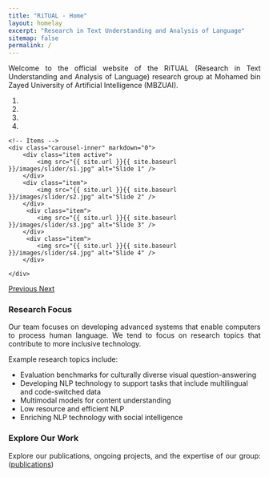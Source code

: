 ```yaml
---
title: "RiTUAL - Home"
layout: homelay
excerpt: "Research in Text Understanding and Analysis of Language"
sitemap: false
permalink: /
---
```


<div style="text-align: justify;">
Welcome to the official website of the RiTUAL (Research in Text Understanding and Analysis of Language) research group at Mohamed bin Zayed University of Artificial Intelligence (MBZUAI). 
</div>

<style>
#carousel img {
    width: 100%;
    height: 350px; /* Set the desired height */
    object-fit: cover; /* This will ensure the images cover the entire area while maintaining aspect ratio */
}
</style>

<div markdown="0" id="carousel" class="carousel slide" data-ride="carousel" data-interval="4000" data-pause="hover" >
    <!-- Menu -->
    <ol class="carousel-indicators">
        <li data-target="#carousel" data-slide-to="0" class="active"></li>
        <li data-target="#carousel" data-slide-to="1"></li>
        <li data-target="#carousel" data-slide-to="2"></li>
        <li data-target="#carousel" data-slide-to="3"></li>
        <!-- <li data-target="#carousel" data-slide-to="4"></li> -->
    </ol>

    <!-- Items -->
    <div class="carousel-inner" markdown="0">
        <div class="item active">
            <img src="{{ site.url }}{{ site.baseurl }}/images/slider/s1.jpg" alt="Slide 1" />
        </div>
        <div class="item">
            <img src="{{ site.url }}{{ site.baseurl }}/images/slider/s2.jpg" alt="Slide 2" />
        </div>    
         <div class="item">
            <img src="{{ site.url }}{{ site.baseurl }}/images/slider/s3.jpg" alt="Slide 3" />
        </div>    
         <div class="item">
            <img src="{{ site.url }}{{ site.baseurl }}/images/slider/s4.jpg" alt="Slide 4" />
        </div> 
        
    </div>
  <a class="left carousel-control" href="#carousel" role="button" data-slide="prev">
    <span class="glyphicon glyphicon-chevron-left" aria-hidden="true"></span>
    <span class="sr-only">Previous</span>
  </a>
  <a class="right carousel-control" href="#carousel" role="button" data-slide="next">
    <span class="glyphicon glyphicon-chevron-right" aria-hidden="true"></span>
    <span class="sr-only">Next</span>
  </a>
</div>

<h3 class="navy">Research Focus</h3>

<div style="text-align: justify;">
Our team focuses on developing advanced systems that enable computers to process human language. We tend to focus on research topics that contribute to more inclusive technology.
</div>

Example research topics include:

* Evaluation benchmarks for culturally diverse visual question-answering
* Developing NLP technology to support tasks that include multilingual and code-switched data
* Multimodal models for content understanding
* Low resource and efficient NLP
* Enriching NLP technology with social intelligence 


<h3>Explore Our Work</h3>

<div style="text-align: justify;">
Explore our publications, ongoing projects, and the expertise of our group: (<a href="{{ site.url }}{{ site.baseurl }}/publications">publications</a>)
</div>
